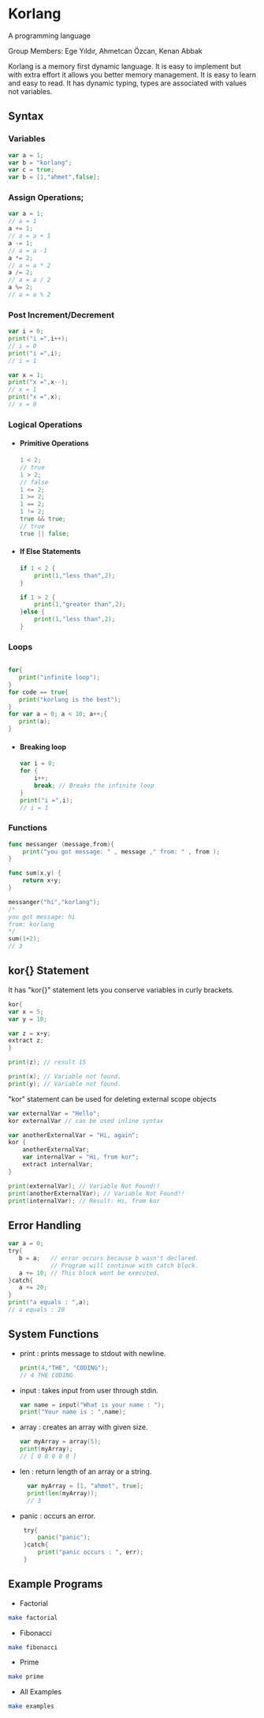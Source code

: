 # Korlang
A programming language

Group Members: 
Ege Yıldır,
Ahmetcan Özcan,
Kenan Abbak

Korlang is a memory first dynamic language. It is easy to implement but with extra effort it allows you better memory management. It is easy to learn and easy to read. It has dynamic typing, types are associated with values not variables.


## Syntax
### Variables
```go
var a = 1;
var b = "korlang";
var c = true;
var b = [1,"ahmet",false];
```
### Assign Operations;
```go
var a = 1;
// a = 1
a += 1;
// a = a + 1
a -= 1;
// a = a -1
a *= 2;
// a = a * 2
a /= 2;
// a = a / 2
a %= 2;
// a = a % 2
```

### Post Increment/Decrement
```go
var i = 0;
print("i =",i++);
// i = 0
print("i =",i);
// i = 1

var x = 1;
print("x =",x--);
// x = 1
print("x =",x);
// x = 0

```

### Logical Operations
- #### Primitive Operations
  ```go
  1 < 2;
  // true
  1 > 2;
  // false
  1 <= 2;
  1 >= 2;
  1 == 2;
  1 != 2;
  true && true;
  // true
  true || false;
    ```
- #### If Else Statements
  ```go
  if 1 < 2 {
      print(1,"less than",2);
  }

  if 1 > 2 {
      print(1,"greater than",2);
  }else {
      print(1,"less than",2);
  }
    ```
### Loops
 ```go

for{
    print("infinite loop");
}
for code == true{
    print("korlang is the best");
}
for var a = 0; a < 10; a++;{
    print(a);
}
 ```
- #### Breaking loop
    ```go
    var i = 0;
    for {
        i++;
        break; // Breaks the infinite loop
    }
    print("i =",i);
    // i = 1
    ```
### Functions
```go
func messanger (message,from){
    print("you got message: " , message ," from: " , from );
}

func sum(x,y) {
    return x+y;
}

messanger("hi","korlang");
/*
you got message: hi
from: korlang
*/
sum(1+2);
// 3
```

## kor{} Statement

It has "kor{}" statement lets you conserve variables in curly brackets.

```go
kor{
var x = 5;
var y = 10;

var z = x+y;
extract z;
}

print(z); // result 15

print(x); // Variable not found.
print(y); // Variable not found.
 ```

 "kor" statement can be used for deleting external scope objects

 ```go
 var externalVar = "Hello";
 kor externalVar // can be used inline syntax

 var anotherExternalVar = "Hi, again";
 kor {
     anotherExternalVar;
     var internalVar = "Hi, from kor";
     extract internalVar;
 }

 print(externalVar); // Variable Not Found!!
 print(anotherExternalVar); // Variable Not Found!!
 print(internalVar); // Result: Hi, from kor
 ```
 ## Error Handling
 ```go
var a = 0;
try{
    b = a;   // error occurs because b wasn't declared. 
             // Program will continue with catch block.
    a += 10; // This block wont be executed.
}catch{
    a += 20;
}
print("a equals : ",a);
// a equals : 20

 ```

 ## System Functions

- print : prints message to stdout with newline.
    ```go
    print(4,"THE", "CODING");
    // 4 THE CODING
    ```

- input : takes input from user through stdin.
    ```go
    var name = input("What is your name : ");
    print("Your name is : ",name);
    ```
- array : creates an array with given size.
     ```go
    var myArray = array(5);
    print(myArray);
    // [ 0 0 0 0 0 ]
    ```

- len : return length of an array or a string.
  ```go
    var myArray = [1, "ahmet", true];
    print(len(myArray));
    // 3
    ```
- panic : occurs an error.
   ```go
    try{
        panic("panic");
    }catch{
        print("panic occurs : ", err);
    }
    ```

## Example Programs

- Factorial
```bash
make factorial
```
- Fibonacci
```bash
make fibonacci
```
- Prime
```bash
make prime
```
- All Examples
```bash
make examples
 ````
